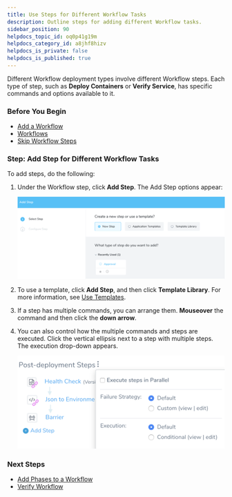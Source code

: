```yaml
---
title: Use Steps for Different Workflow Tasks
description: Outline steps for adding different Workflow tasks.
sidebar_position: 90
helpdocs_topic_id: oq0p41g19m
helpdocs_category_id: a8jhf8hizv
helpdocs_is_private: false
helpdocs_is_published: true
---
```


Different Workflow deployment types involve different Workflow steps. Each type of step, such as **Deploy Containers** or **Verify Service**, has specific commands and options available to it.

### Before You Begin

* [Add a Workflow](tags-how-tos.md)
* [Workflows](workflow-configuration.md)
* [Skip Workflow Steps](skip-workflow-steps.md)


### Step: Add Step for Different Workflow Tasks

To add steps, do the following:

1. Under the Workflow step, click **Add Step**. The Add Step options appear:

   ![](./static/add-steps-for-different-tasks-in-a-wor-kflow-101.png)
   
2. To use a template, click **Add Step**, and then click **Template Library**. For more information, see [Use Templates](https://docs.harness.io/article/ygi6d8epse-use-templates).
3. If a step has multiple commands, you can arrange them. **Mouseover** the command and then click the **down arrow**.
4. You can also control how the multiple commands and steps are executed. Click the vertical ellipsis next to a step with multiple steps. The execution drop-down appears.

   ![](./static/add-steps-for-different-tasks-in-a-wor-kflow-102.png)

### Next Steps

* [Add Phases to a Workflow](add-workflow-phase-new-template.md)
* [Verify Workflow](verify-workflow-new-template.md)


